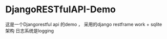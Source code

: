 # DjangoRESTfulAPI-Demo
这是一个Djangorestful api 的demo ，
采用的django restframe work + sqlite 架构
日志系统是logging

